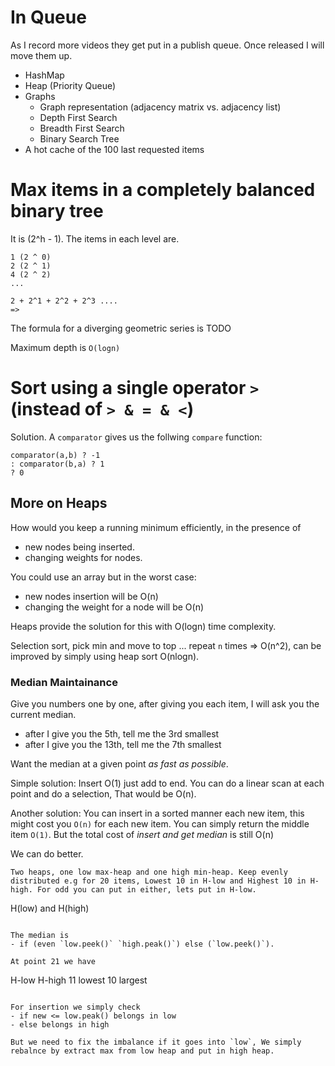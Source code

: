 # In Queue
As I record more videos they get put in a publish queue. Once released I will move them up.

* HashMap
* Heap (Priority Queue)
* Graphs
  * Graph representation (adjacency matrix vs. adjacency list)
  * Depth First Search
  * Breadth First Search
  * Binary Search Tree
* A hot cache of the 100 last requested items

# Max items in a completely balanced binary tree
It is (2^h - 1). The items in each level are.

```
1 (2 ^ 0)
2 (2 ^ 1)
4 (2 ^ 2)
...

2 + 2^1 + 2^2 + 2^3 ....
=>
```

The formula for a diverging geometric series is TODO

Maximum depth is `O(logn)`

# Sort using a single operator `>` (instead of `> & = & <`)
Solution. A `comparator` gives us the follwing `compare` function:
```
comparator(a,b) ? -1
: comparator(b,a) ? 1
? 0
```

## More on Heaps
How would you keep a running minimum efficiently, in the presence of
* new nodes being inserted.
* changing weights for nodes.

You could use an array but in the worst case:
* new nodes insertion will be O(n)
* changing the weight for a node will be O(n)

Heaps provide the solution for this with O(logn) time complexity.

Selection sort, pick min and move to top ... repeat `n` times => O(n^2), can be improved by simply using heap sort O(nlogn).

### Median Maintainance
Give you numbers one by one, after giving you each item, I will ask you the current median.
* after I give you the 5th, tell me the 3rd smallest
* after I give you the 13th, tell me the 7th smallest

Want the median at a given point *as fast as possible*.

Simple solution: Insert O(1) just add to end. You can do a linear scan at each point and do a selection, That would be O(n).

Another solution: You can insert in a sorted manner each new item, this might cost you `O(n)` for each new item. You can simply return the middle item `O(1)`. But the total cost of *insert and get median* is still O(n)

We can do better.

```
Two heaps, one low max-heap and one high min-heap. Keep evenly distributed e.g for 20 items, Lowest 10 in H-low and Highest 10 in H-high. For odd you can put in either, lets put in H-low.

```
H(low)  and  H(high)
```

The median is
- if (even `low.peek()` `high.peak()`) else (`low.peek()`).

At point 21 we have

```
  H-low            H-high
11 lowest        10 largest
```

For insertion we simply check
- if new <= low.peak() belongs in low
- else belongs in high

But we need to fix the imbalance if it goes into `low`, We simply rebalnce by extract max from low heap and put in high heap.
